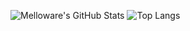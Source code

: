 ![Melloware's GitHub Stats](https://github-readme-stats.vercel.app/api?username=melloware&show_icons=true&theme=gruvbox_light)
![Top Langs](https://github-readme-stats.vercel.app/api/top-langs/?username=melloware&theme=gruvbox_light&layout=compact)


<!--
**melloware/melloware** is a ✨ _special_ ✨ repository because its `README.md` (this file) appears on your GitHub profile.

Here are some ideas to get you started:

- 🔭 I’m currently working on ...
- 🌱 I’m currently learning ...
- 👯 I’m looking to collaborate on ...
- 🤔 I’m looking for help with ...
- 💬 Ask me about ...
- 📫 How to reach me: ...
- 😄 Pronouns: ...
- ⚡ Fun fact: ...
-->
